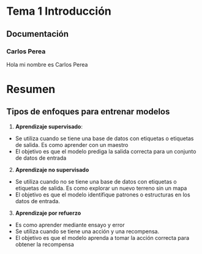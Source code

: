 # Tema 1 Introducción

## Documentación

### Carlos Perea

Hola mi nombre es Carlos Perea

# Resumen

## Tipos de enfoques para entrenar modelos
1. **Aprendizaje supervisado**: 
- Se utiliza cuando se tiene una base de datos con etiquetas o etiquetas de salida. Es como aprender con un maestro
- El objetivo es que el modelo prediga la salida correcta para un conjunto de datos de entrada
2. **Aprendizaje no supervisado**  
- Se utiliza cuando no se tiene una base de datos con etiquetas o etiquetas de salida. Es como explorar un nuevo terreno sin un mapa
- El objetivo es que el modelo identifique patrones o estructuras en los datos de entrada.
3. **Aprendizaje por refuerzo**
- Es como aprender mediante ensayo y error
- Se utiliza cuando se tiene una acción y una recompensa.
- El objetivo es que el modelo aprenda a tomar la acción correcta para obtener la recompensa



